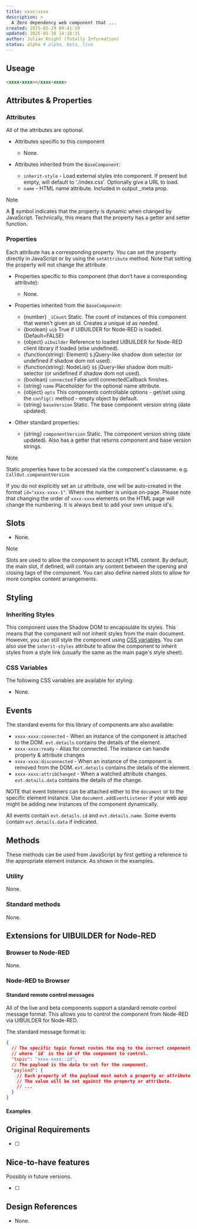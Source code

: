 ```yaml
---
title: xxxx-xxxx
description: >
  A Zero dependency web component that ...
created: 2025-05-29 09:41:39
updated: 2025-05-30 14:18:31
author: Julian Knight (Totally Information)
status: alpha # alpha, beta, live
---
```



## Useage

```html
<xxxx-xxxx></xxxx-xxxx>
```

## Attributes & Properties

### Attributes

All of the attributes are optional.

* Attributes specific to this component

  * None.

* Attributes inherited from the `BaseComponent`:

  * `inherit-style` - Load external styles into component. If present but empty, will default to './index.css'. Optionally give a URL to load.
  * `name` - HTML name attribute. Included in output _meta prop.

> [!NOTE]
> A 💫 symbol indicates that the property is dynamic when changed by JavaScript. Technically, this means that the property has a getter and setter function.

### Properties

Each attribute has a corresponding property. You can set the property directly in JavaScript or by using the `setAttribute` method. Note that setting the property will not change the attribute

* Properties specific to this component (that don't have a corresponding attribute):

  * None.

* Properties inherited from the `BaseComponent`:

  * {number} `_iCount` Static. The count of instances of this component that weren't given an id. Creates a unique id as needed.
  * {boolean} `uib` True if UIBUILDER for Node-RED is loaded. (Default=FALSE)
  * {object} `uibuilder` Reference to loaded UIBUILDER for Node-RED client library if loaded (else undefined).
  * {function(string): Element} `$` jQuery-like shadow dom selector (or undefined if shadow dom not used).
  * {function(string): NodeList} `$$`  jQuery-like shadow dom multi-selector (or undefined if shadow dom not used).
  * {boolean} `connected` False until connectedCallback finishes.
  * {string} `name` Placeholder for the optional name attribute.
  * {object} `opts` This components controllable options - get/set using the `config()` method - empty object by default.
  * {string} `baseVersion` Static. The base component version string (date updated).

* Other standard properties:

  * {string} `componentVersion` Static. The component version string (date updated). Also has a getter that returns component and base version strings.

> [!NOTE]
> Static properties have to be accessed via the component's classname. e.g. `CallOut.componentVersion`
>
> If you do not explicitly set an `id` attribute, one will be auto-created in the format `id="xxxx-xxxx-1"`. Where the number is unique on-page. Please note that changing the order of `xxxx-xxxx` elements on the HTML page will change the numbering. It is always best to add your own unique id's.

## Slots

* None.

> [!NOTE]
> Slots are used to allow the component to accept HTML content. By default, the main slot, if defined, will contain any content between the opening and closing tags of the component. You can also define named slots to allow for more complex content arrangements.

## Styling

### Inheriting Styles

This component uses the Shadow DOM to encapsulate its styles. This means that the component will not inherit styles from the main document. However, you can still style the component using [CSS variables](https://developer.mozilla.org/en-US/docs/Web/CSS/Using_CSS_custom_properties). You can also use the `inherit-styles` attribute to allow the component to inherit styles from a style link (usually the same as the main page's style sheet).

### CSS Variables

The following CSS variables are available for styling:

* None.

## Events

The standard events for this library of components are also available:

* `xxxx-xxxx:connected` - When an instance of the component is attached to the DOM. `evt.details` contains the details of the element.
* `xxxx-xxxx:ready` - Alias for connected. The instance can handle property & attribute changes
* `xxxx-xxxx:disconnected` - When an instance of the component is removed from the DOM. `evt.details` contains the details of the element.
* `xxxx-xxxx:attribChanged` - When a watched attribute changes. `evt.details.data` contains the details of the change.

NOTE that event listeners can be attached either to the `document` or to the specific element instance. Use `document.addEventListener` if your web app might be adding new instances of the component dynamically.

All events contain `evt.details.id` and `evt.details.name`. Some events contain `evt.details.data` if indicated.

## Methods

These methods can be used from JavaScript by first getting a reference to the appropriate element instance. As shown in the examples.

### Utility

None.

### Standard methods

None.

## Extensions for UIBUILDER for Node-RED

### Browser to Node-RED

None.

### Node-RED to Browser

#### Standard remote control messages

All of the live and beta components support a standard remote control message format. This allows you to control the component from Node-RED via UIBUILDER for Node-RED.

The standard message format is:

```json
{
  // The specific topic format routes the msg to the correct component
  // where `id` is the id of the component to control.
  "topic": "xxxx-xxxx::id",
  // The payload is the data to set for the component.
  "payload": {
    // Each property of the payload must match a property or attribute name of the component.
    // The value will be set against the property or attribute.
    // ...
  }
}
```


#### Examples



## Original Requirements

* [ ] 

## Nice-to-have features

Possibly in future versions.

* [ ] 


## Design References

* None.
